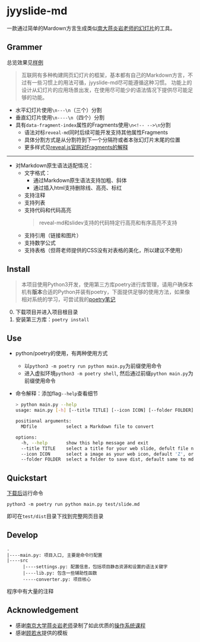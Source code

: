 # jyyslide-md

一款通过简单的Mardown方言生成类似[南大蒋炎岩老师的幻灯片](http://jyywiki.cn/OS/2022/slides/1.slides#/)的工具。

## Grammer
总览效果见[样例](#Quickstart)
>互联网有多种构建网页幻灯片的框架，基本都有自己的Markdown方言，不过有一些习惯上的用法可循，jyyslide-md尽可能遵循这种习惯。
>功能上的设计从幻灯片的应用场景出发，在使用尽可能少的语法情况下提供尽可能足够的功能。

+ 水平幻灯片使用`\n---\n`（三个）分割
+ 垂直幻灯片使用`\n----\n`（四个）分割
+ 具有`data-fragment-index`属性的Fragments使用`\n<!-- -->\n`分割
  + 语法对标`reveal-md`同时后续可能开发支持其他属性Fragments
  + 具体分割方式是从分割符到下一个分隔符或者本张幻灯片末尾的位置
  + 更多样式见[reveal.js官网对Fragments的解释](https://revealjs.com/fragments/)

---

+ 对Markdown原生语法适配情况：
    + 文字格式：
        + 通过Markdown原生语法支持加粗、斜体
        + 通过插入html支持删除线、高亮、标红
    + 支持注释
    + 支持列表
    + 支持代码和代码高亮
        >reveal-md和slidev支持的代码特定行高亮和有序高亮不支持
    + 支持引用（链接和图片）
    + 支持数学公式
    + 支持表格（但蒋老师提供的CSS没有对表格的美化，所以建议不使用）


## Install
>本项目使用Python3开发，使用第三方库poetry进行库管理，请用户确保本机有**版本**合适的Python并装有poetry，下面提供足够的使用方法，如果像相对系统的学习，可尝试我的[poetry笔记](https://github.com/zweix123/CS-notes/blob/master/Programing-Language/Python/poetry.md)

0. 下载项目并进入项目根目录
1. 安装第三方库：`poetry install`

## Use

+ python/poetry的使用，有两种使用方式
  + 以`python3 -m poetry run python main.py`为前缀使用命令
  + 进入虚拟环境`python3 -m poetry shell`, 然后通过前缀`python main.py`为前缀使用命令

+ 命令解释：添加flag`--help`查看细节
  ```bash
  > python main.py --help
  usage: main.py [-h] [--title TITLE] [--icon ICON] [--folder FOLDER] MDfile

  positional arguments:
    MDfile           select a Markdown file to convert

  options:
    -h, --help       show this help message and exit
    --title TITLE    select a title for your web slide, defult file name
    --icon ICON      select a image as your web icon, default 'Z', or modify in dist folder
    --folder FOLDER  select a folder to save dist, default same to md
  ```

## Quickstart

[下载后](#Install)运行命令
```
python3 -m poetry run python main.py test/slide.md
```

即可在`test/dist`目录下找到完整网页目录

## Develop
```
.
|----main.py: 项目入口, 主要是命令行配置
|----src
      |----settings.py: 配置信息，包括项目静态资源和设置的语法关键字
      |----lib.py: 包含一些辅助性函数
      ·----converter.py: 项目核心
```
程序中有大量的注释

## Acknowledgement
+ 感谢[南京大学蒋炎岩老师](https://ics.nju.edu.cn/~jyy/)录制了如此优质的[操作系统课程](https://jyywiki.cn/)
+ 感谢[顾若水](https://github.com/ruoshui255)提供的模板